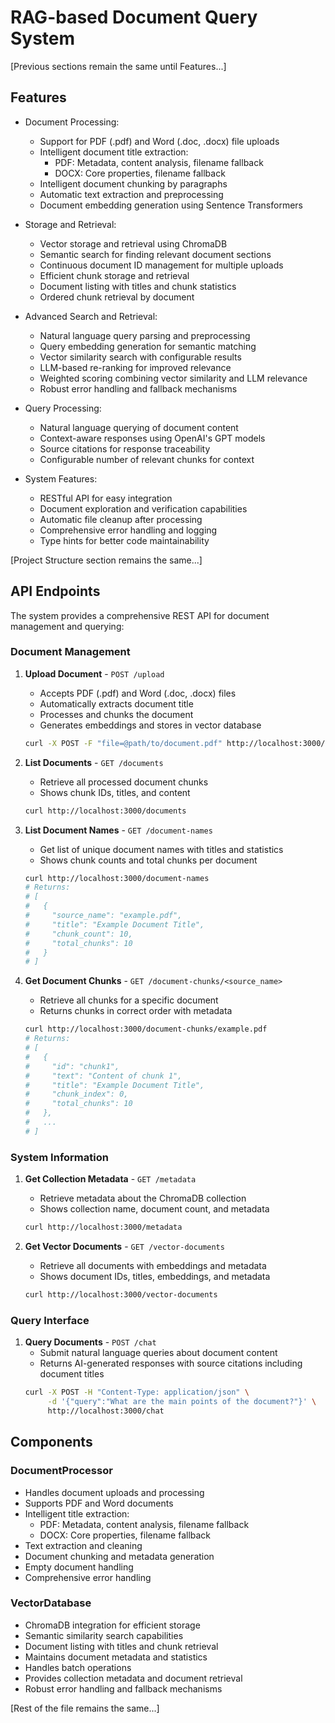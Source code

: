# RAG-based Document Query System

[Previous sections remain the same until Features...]

## Features

- Document Processing:
  - Support for PDF (.pdf) and Word (.doc, .docx) file uploads
  - Intelligent document title extraction:
    - PDF: Metadata, content analysis, filename fallback
    - DOCX: Core properties, filename fallback
  - Intelligent document chunking by paragraphs
  - Automatic text extraction and preprocessing
  - Document embedding generation using Sentence Transformers
  
- Storage and Retrieval:
  - Vector storage and retrieval using ChromaDB
  - Semantic search for finding relevant document sections
  - Continuous document ID management for multiple uploads
  - Efficient chunk storage and retrieval
  - Document listing with titles and chunk statistics
  - Ordered chunk retrieval by document
  
- Advanced Search and Retrieval:
  - Natural language query parsing and preprocessing
  - Query embedding generation for semantic matching
  - Vector similarity search with configurable results
  - LLM-based re-ranking for improved relevance
  - Weighted scoring combining vector similarity and LLM relevance
  - Robust error handling and fallback mechanisms
  
- Query Processing:
  - Natural language querying of document content
  - Context-aware responses using OpenAI's GPT models
  - Source citations for response traceability
  - Configurable number of relevant chunks for context
  
- System Features:
  - RESTful API for easy integration
  - Document exploration and verification capabilities
  - Automatic file cleanup after processing
  - Comprehensive error handling and logging
  - Type hints for better code maintainability

[Project Structure section remains the same...]

## API Endpoints

The system provides a comprehensive REST API for document management and querying:

### Document Management

1. **Upload Document** - `POST /upload`
   - Accepts PDF (.pdf) and Word (.doc, .docx) files
   - Automatically extracts document title
   - Processes and chunks the document
   - Generates embeddings and stores in vector database
   ```bash
   curl -X POST -F "file=@path/to/document.pdf" http://localhost:3000/upload
   ```

2. **List Documents** - `GET /documents`
   - Retrieve all processed document chunks
   - Shows chunk IDs, titles, and content
   ```bash
   curl http://localhost:3000/documents
   ```

3. **List Document Names** - `GET /document-names`
   - Get list of unique document names with titles and statistics
   - Shows chunk counts and total chunks per document
   ```bash
   curl http://localhost:3000/document-names
   # Returns:
   # [
   #   {
   #     "source_name": "example.pdf",
   #     "title": "Example Document Title",
   #     "chunk_count": 10,
   #     "total_chunks": 10
   #   }
   # ]
   ```

4. **Get Document Chunks** - `GET /document-chunks/<source_name>`
   - Retrieve all chunks for a specific document
   - Returns chunks in correct order with metadata
   ```bash
   curl http://localhost:3000/document-chunks/example.pdf
   # Returns:
   # [
   #   {
   #     "id": "chunk1",
   #     "text": "Content of chunk 1",
   #     "title": "Example Document Title",
   #     "chunk_index": 0,
   #     "total_chunks": 10
   #   },
   #   ...
   # ]
   ```

### System Information

1. **Get Collection Metadata** - `GET /metadata`
   - Retrieve metadata about the ChromaDB collection
   - Shows collection name, document count, and metadata
   ```bash
   curl http://localhost:3000/metadata
   ```

2. **Get Vector Documents** - `GET /vector-documents`
   - Retrieve all documents with embeddings and metadata
   - Shows document IDs, titles, embeddings, and metadata
   ```bash
   curl http://localhost:3000/vector-documents
   ```

### Query Interface

1. **Query Documents** - `POST /chat`
   - Submit natural language queries about document content
   - Returns AI-generated responses with source citations including document titles
   ```bash
   curl -X POST -H "Content-Type: application/json" \
        -d '{"query":"What are the main points of the document?"}' \
        http://localhost:3000/chat
   ```

## Components

### DocumentProcessor
- Handles document uploads and processing
- Supports PDF and Word documents
- Intelligent title extraction:
  - PDF: Metadata, content analysis, filename fallback
  - DOCX: Core properties, filename fallback
- Text extraction and cleaning
- Document chunking and metadata generation
- Empty document handling
- Comprehensive error handling

### VectorDatabase
- ChromaDB integration for efficient storage
- Semantic similarity search capabilities
- Document listing with titles and chunk retrieval
- Maintains document metadata and statistics
- Handles batch operations
- Provides collection metadata and document retrieval
- Robust error handling and fallback mechanisms

[Rest of the file remains the same...]
